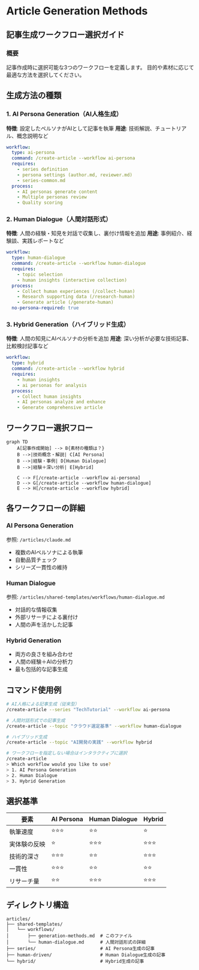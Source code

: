 # Article Generation Methods
## 記事生成ワークフロー選択ガイド

### 概要
記事作成時に選択可能な3つのワークフローを定義します。
目的や素材に応じて最適な方法を選択してください。

## 生成方法の種類

### 1. AI Persona Generation（AI人格生成）
**特徴**: 設定したペルソナがAIとして記事を執筆
**用途**: 技術解説、チュートリアル、概念説明など

```yaml
workflow:
  type: ai-persona
  command: /create-article --workflow ai-persona
  requires:
    - series definition
    - persona settings (author.md, reviewer.md)
    - series-common.md
  process:
    - AI personas generate content
    - Multiple personas review
    - Quality scoring
```

### 2. Human Dialogue（人間対話形式）
**特徴**: 人間の経験・知見を対話で収集し、裏付け情報を追加
**用途**: 事例紹介、経験談、実践レポートなど

```yaml
workflow:
  type: human-dialogue
  command: /create-article --workflow human-dialogue
  requires:
    - topic selection
    - human insights (interactive collection)
  process:
    - Collect human experiences (/collect-human)
    - Research supporting data (/research-human)
    - Generate article (/generate-human)
  no-persona-required: true
```

### 3. Hybrid Generation（ハイブリッド生成）
**特徴**: 人間の知見にAIペルソナの分析を追加
**用途**: 深い分析が必要な技術記事、比較検討記事など

```yaml
workflow:
  type: hybrid
  command: /create-article --workflow hybrid
  requires:
    - human insights
    - ai personas for analysis
  process:
    - Collect human insights
    - AI personas analyze and enhance
    - Generate comprehensive article
```

## ワークフロー選択フロー

```mermaid
graph TD
    A[記事作成開始] --> B{素材の種類は？}
    B -->|技術概念・解説| C[AI Persona]
    B -->|経験・事例| D[Human Dialogue]
    B -->|経験＋深い分析| E[Hybrid]
    
    C --> F[/create-article --workflow ai-persona]
    D --> G[/create-article --workflow human-dialogue]
    E --> H[/create-article --workflow hybrid]
```

## 各ワークフローの詳細

### AI Persona Generation
参照: `/articles/claude.md`
- 複数のAIペルソナによる執筆
- 自動品質チェック
- シリーズ一貫性の維持

### Human Dialogue
参照: `/articles/shared-templates/workflows/human-dialogue.md`
- 対話的な情報収集
- 外部リサーチによる裏付け
- 人間の声を活かした記事

### Hybrid Generation
- 両方の良さを組み合わせ
- 人間の経験＋AIの分析力
- 最も包括的な記事生成

## コマンド使用例

```bash
# AI人格による記事生成（従来型）
/create-article --series "TechTutorial" --workflow ai-persona

# 人間対話形式での記事生成
/create-article --topic "クラウド選定基準" --workflow human-dialogue

# ハイブリッド生成
/create-article --topic "AI開発の実践" --workflow hybrid

# ワークフローを指定しない場合はインタラクティブに選択
/create-article
> Which workflow would you like to use?
> 1. AI Persona Generation
> 2. Human Dialogue
> 3. Hybrid Generation
```

## 選択基準

| 要素 | AI Persona | Human Dialogue | Hybrid |
|------|------------|----------------|--------|
| 執筆速度 | ⭐⭐⭐ | ⭐⭐ | ⭐ |
| 実体験の反映 | ⭐ | ⭐⭐⭐ | ⭐⭐⭐ |
| 技術的深さ | ⭐⭐⭐ | ⭐⭐ | ⭐⭐⭐ |
| 一貫性 | ⭐⭐⭐ | ⭐⭐ | ⭐⭐ |
| リサーチ量 | ⭐⭐ | ⭐⭐⭐ | ⭐⭐⭐ |

## ディレクトリ構造

```
articles/
├── shared-templates/
│   └── workflows/
│       ├── generation-methods.md  # このファイル
│       └── human-dialogue.md      # 人間対話形式の詳細
├── series/                        # AI Persona生成の記事
├── human-driven/                  # Human Dialogue生成の記事
└── hybrid/                        # Hybrid生成の記事
```